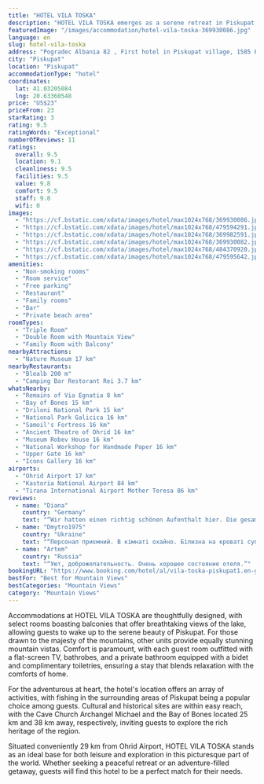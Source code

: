 ```yaml
---
title: "HOTEL VILA TOSKA"
description: "HOTEL VILA TOSKA emerges as a serene retreat in Piskupat, situated a mere 24 km from the tranquil Ohrid Lake Springs."
featuredImage: "/images/accommodation/hotel-vila-toska-369930086.jpg"
language: en
slug: hotel-vila-toska
address: "Pogradec Albania 82 , First hotel in Piskupat village, 1585 Piskupat, Albania"
city: "Piskupat"
location: "Piskupat"
accommodationType: "hotel"
coordinates:
  lat: 41.03205084
  lng: 20.63360548
price: "US$23"
priceFrom: 23
starRating: 3
rating: 9.5
ratingWords: "Exceptional"
numberOfReviews: 11
ratings:
  overall: 9.5
  location: 9.1
  cleanliness: 9.5
  facilities: 9.5
  value: 9.8
  comfort: 9.5
  staff: 9.8
  wifi: 0
images:
  - "https://cf.bstatic.com/xdata/images/hotel/max1024x768/369930086.jpg?k=5dfee000bf2e82a370ae746c045720bb1f8f9d6131f685792905909f5c082432&o=&hp=1"
  - "https://cf.bstatic.com/xdata/images/hotel/max1024x768/479594291.jpg?k=827f74f0b0b9757e26818cb24f78ab9605da68302bda6df4bb44477461c3b9b3&o=&hp=1"
  - "https://cf.bstatic.com/xdata/images/hotel/max1024x768/369982591.jpg?k=8df9e507b51b66b330eaaf92aa00a36aec26f5bd61a72467018a670b1659bcd2&o=&hp=1"
  - "https://cf.bstatic.com/xdata/images/hotel/max1024x768/369930082.jpg?k=655f45a630f90eac5da063424bc179a6844c250727109a0861ac1c2c8072dc43&o=&hp=1"
  - "https://cf.bstatic.com/xdata/images/hotel/max1024x768/484370920.jpg?k=980976d4ee3b26aacdfdc97c6a8a7ef544f190c7df873181dcd99c263af591b1&o=&hp=1"
  - "https://cf.bstatic.com/xdata/images/hotel/max1024x768/479595642.jpg?k=6ad9794498a7733c7ff7c6d1e6fc42c20453f15b5de0f742ebed3049e612315c&o=&hp=1"
amenities:
  - "Non-smoking rooms"
  - "Room service"
  - "Free parking"
  - "Restaurant"
  - "Family rooms"
  - "Bar"
  - "Private beach area"
roomTypes:
  - "Triple Room"
  - "Double Room with Mountain View"
  - "Family Room with Balcony"
nearbyAttractions:
  - "Nature Museum 17 km"
nearbyRestaurants:
  - "Blealb 200 m"
  - "Camping Bar Restorant Rei 3.7 km"
whatsNearby:
  - "Remains of Via Egnatia 8 km"
  - "Bay of Bones 15 km"
  - "Driloni National Park 15 km"
  - "National Park Galicica 16 km"
  - "Samoil's Fortress 16 km"
  - "Ancient Theatre of Ohrid 16 km"
  - "Museum Robev House 16 km"
  - "National Workshop for Handmade Paper 16 km"
  - "Upper Gate 16 km"
  - "Icons Gallery 16 km"
airports:
  - "Ohrid Airport 17 km"
  - "Kastoria National Airport 84 km"
  - "Tirana International Airport Mother Teresa 86 km"
reviews:
  - name: "Diana"
    country: "Germany"
    text: "“Wir hatten einen richtig schönen Aufenthalt hier. Die gesamte Familie war super nett und zuvorkommend. Das Zimmer war komfortabel ausgestattet. Vom Balkon hatten wir eine schöne Aussicht. Auch das Essen war sehr lecker. Vielen Dank.”"
  - name: "Dmytro1975"
    country: "Ukraine"
    text: "“Персонал приємний. В кімнаті охайно. Білизна на кроваті супер. Гарний вид на озеро.”"
  - name: "Artem"
    country: "Russia"
    text: "“Уют, доброжелательность. Очень хорошее состояние отеля.”"
bookingURL: "https://www.booking.com/hotel/al/vila-toska-piskupat1.en-gb.html?aid=8035640"
bestFor: "Best for Mountain Views"
bestCategories: "Mountain Views"
category: "Mountain Views"
---
```


Accommodations at HOTEL VILA TOSKA are thoughtfully designed, with select rooms boasting balconies that offer breathtaking views of the lake, allowing guests to wake up to the serene beauty of Piskupat. For those drawn to the majesty of the mountains, other units provide equally stunning mountain vistas. Comfort is paramount, with each guest room outfitted with a flat-screen TV, bathrobes, and a private bathroom equipped with a bidet and complimentary toiletries, ensuring a stay that blends relaxation with the comforts of home.

For the adventurous at heart, the hotel's location offers an array of activities, with fishing in the surrounding areas of Piskupat being a popular choice among guests. Cultural and historical sites are within easy reach, with the Cave Church Archangel Michael and the Bay of Bones located 25 km and 38 km away, respectively, inviting guests to explore the rich heritage of the region.

Situated conveniently 29 km from Ohrid Airport, HOTEL VILA TOSKA stands as an ideal base for both leisure and exploration in this picturesque part of the world. Whether seeking a peaceful retreat or an adventure-filled getaway, guests will find this hotel to be a perfect match for their needs.